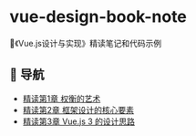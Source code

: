 # vue-design-book-note
📒《Vue.js设计与实现》精读笔记和代码示例


## 🧭 导航
- [精读第1章 权衡的艺术](./chapter01/README.md)
- [精读第2章 框架设计的核心要素](./chapter02/README.md)
- [精读第3章 Vue.js 3 的设计思路](./chapter03/README.md)
